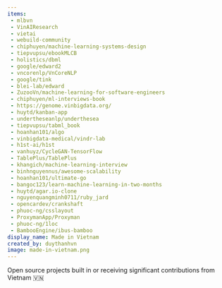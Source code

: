 ```yaml
---
items:
 - mlbvn
 - VinAIResearch
 - vietai
 - webuild-community
 - chiphuyen/machine-learning-systems-design
 - tiepvupsu/ebookMLCB
 - holistics/dbml
 - google/edward2
 - vncorenlp/VnCoreNLP
 - google/tink
 - blei-lab/edward
 - ZuzooVn/machine-learning-for-software-engineers
 - chiphuyen/ml-interviews-book
 - https://genome.vinbigdata.org/
 - huytd/kanban-app
 - undertheseanlp/underthesea
 - tiepvupsu/tabml_book
 - hoanhan101/algo
 - vinbigdata-medical/vindr-lab
 - h1st-ai/h1st
 - vanhuyz/CycleGAN-TensorFlow
 - TablePlus/TablePlus
 - khangich/machine-learning-interview
 - binhnguyennus/awesome-scalability
 - hoanhan101/ultimate-go
 - bangoc123/learn-machine-learning-in-two-months
 - huytd/agar.io-clone
 - nguyenquangminh0711/ruby_jard
 - opencardev/crankshaft
 - phuoc-ng/csslayout
 - ProxymanApp/Proxyman
 - phuoc-ng/1loc
 - BambooEngine/ibus-bamboo
display_name: Made in Vietnam
created_by: duythanhvn
image: made-in-vietnam.png
---
```

Open source projects built in or receiving significant contributions from Vietnam :vietnam:

